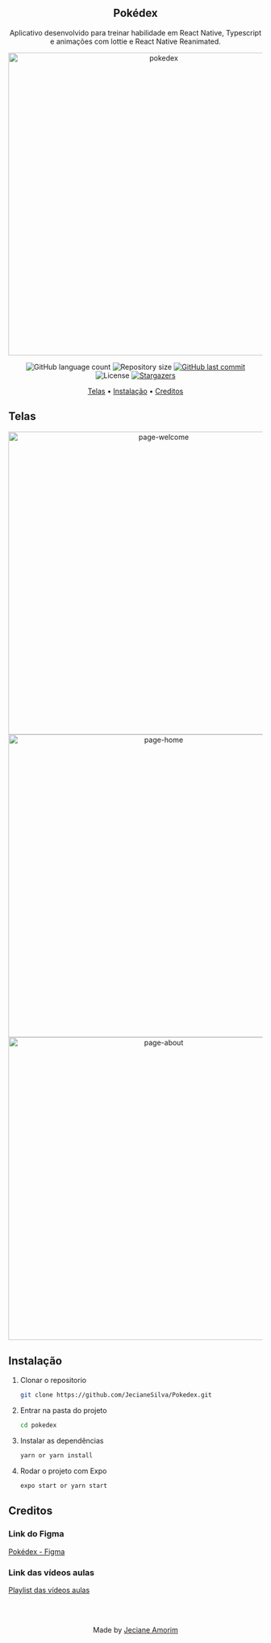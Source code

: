 <div align="center">
	<h2>Pokédex</h2>
	<p>Aplicativo desenvolvido para treinar habilidade em React Native, Typescript e animações com lottie e React Native Reanimated.</p>
    <img alt="pokedex" title="pokedex" src="https://github.com/JecianeSilva/Pokedex/assets/43557425/fea2be5d-d9bc-43f1-a272-c4bd6c3e6180" height="600px" />
</div>

<p align="center">
  <img alt="GitHub language count" src="https://img.shields.io/github/languages/count/JecianeSilva/Pokedex?color=%2304D361">

  <img alt="Repository size" src="https://img.shields.io/github/repo-size/JecianeSilva/Pokedex">

  <a href="https://github.com/JecianeSilva/Pokedex/commits/main">
    <img alt="GitHub last commit" src="https://img.shields.io/github/last-commit/JecianeSilva/Pokedex">
  </a>

  <img alt="License" src="https://img.shields.io/badge/license-MIT-brightgreen">
   <a href="https://github.com/JecianeSilva/Pokedex/stargazers">
    <img alt="Stargazers" src="https://img.shields.io/github/stars/JecianeSilva/Pokedex?style=social">
  </a>
</p>

<p align="center">
  <a href="#telas">Telas</a> •
  <a href="#instalação">Instalação</a> •
  <a href="#creditos">Creditos</a>
</p>

## Telas

<div align="center">
   <img alt="page-welcome" src="https://github.com/JecianeSilva/Pokedex/assets/43557425/6c1fcbf4-312d-40fb-ac28-29abba7c7867" height="600" />
   <img alt="page-home" src="https://github.com/JecianeSilva/Pokedex/assets/43557425/4782c053-fd49-46ab-9e31-c63fdfb60f8e" height="600" />
   <img alt="page-about" src="https://github.com/JecianeSilva/Pokedex/assets/43557425/620c5995-5ea9-4cfa-b79a-bb8f4e9f8e1e" height="600" />
</div>

## Instalação

1. Clonar o repositorio
   ```sh
   git clone https://github.com/JecianeSilva/Pokedex.git
   ```
2. Entrar na pasta do projeto
   ```sh
   cd pokedex
   ```
3. Instalar as dependências
   ```sh
   yarn or yarn install
   ```
4. Rodar o projeto com Expo
   ```js
   expo start or yarn start
   ```

## Creditos
### Link do Figma
<a href="https://www.figma.com/file/THLxZSlOoUYMZrjFg0Kl1M/Pok%C3%A9dex?type=design&node-id=0-1&t=XlzNJDXj5NmGMAaH-0" alt="figma-pokedex">Pokédex - Figma</a>

### Link das vídeos aulas
<a href="https://www.youtube.com/watch?v=4fF9pLfmAw4&list=PLubMkQeK3jbktqHAx2pqxM-HVA_0tt662" alt="videoaula"> Playlist das vídeos aulas</a>


<br></br>
<div align="center">
<p>Made by <a href="https://jecianesilva.github.io/">Jeciane Amorim</a></p>
</div>

